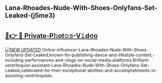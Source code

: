 ## Lana-Rhoades-Nude-With-Shoes-Onlyfans-Set-Leaked-(j5me3)


# <h2><a href="https://mediaupload.pro?-19M">🔗👉 🔴 Private-P𝚑ot𝚘𝚜-V𝚒d𝚎o</a></h2>

[![NEW UPDATED](https://i.imgur.com/0qMVB7G.gif)](https://mediaupload.pro?-19M)
Online-influencer-Lana-Rhoades-Nude-With-Shoes-Onlyfans-Set-Leaked,known-for-publishing-dance-and-lifestyle-content,-including-performances-and-vlogs-on-social-media-platforms.Brilliant-ventriloquist-assistant-Lana-Rhoades-Nude-With-Shoes-Onlyfans-Set-Leaked,celebrated-for-their-exceptional-abilities-and-accomplishments-in-assisting-ventriloquists.  